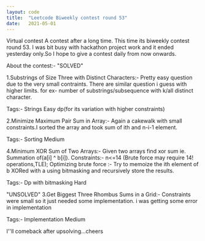 ```yaml
---
layout: code
title:  "Leetcode Biweekly contest round 53"
date:   2021-05-01
---
```

Virtual contest
A contest after a long time. This time its biweekly contest round 53. I was bit busy with hackathon 
project work and it ended yesterday only.So I hope to give a contest daily from now onwards.

About the contest:-
"SOLVED"

1.Substrings of Size Three with Distinct Characters:- Pretty easy question due to the very small contraints.
There are similar question i guess with higher limits. for ex- number of substrings/subsequence with 
k/all distinct character.

Tags:- Strings  Easy  dp(for its variation with higher constraints)

2.Minimize Maximum Pair Sum in Array:- Again a cakewalk with small constraints.I sorted the array and 
took sum of ith and n-i-1 element.

Tags:- Sorting  Medium
 
4.Minimum XOR Sum of Two Arrays:- Given two arrays find xor sum ie. Summation of(a[i] ^ b[i]).
Constraints:- n<=14 (Brute force may require 14! operations,TLE);
Optimizing brute force :- Try to memoize the ith element of b XORed with a using bitmasking and recursively
store the results.

Tags:- Dp with bitmasking  Hard

"UNSOLVED"
3.Get Biggest Three Rhombus Sums in a Grid:- Constraints were small so it just needed some implementation.
i was getting some error in implementation

Tags:- Implementation Medium


 I''ll comeback after upsolving...cheers
 

